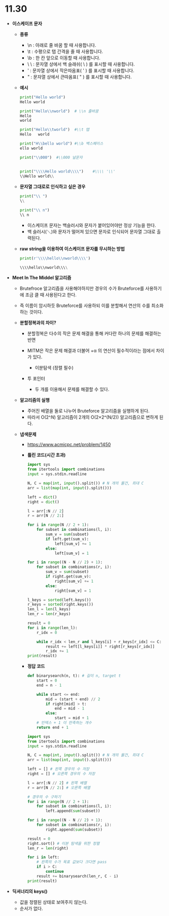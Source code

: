 # 11.30

- **이스케이프 문자**

  - **종류**

    - \n : 아래로 줄 바꿈 할 때 사용합니다.
    - \t : 수평으로 탭 간격을 줄 때 사용합니다.
    - \b : 한 칸 앞으로 이동할 때 사용합니다.
    - \ \ : 문자열 상에서 백 슬래쉬( \ ) 를 표시할 때 사용합니다.
    - \' : 문자열 상에서 작은따옴표( ' ) 를 표시할 때 사용합니다.
    - \" : 문자열 상에서 큰따옴표( " ) 를 표시할 때 사용합니다.

  - **예시**

    ```python
    print("Hello world")
    Hello world
    
    print("Hello\\nworld")	# \\n 줄바꿈 
    Hello
    world
    
    print("Hello\\tworld")	#\\t 탭
    Hello	world
    
    print("H\\bello world")	#\\b 백스페이스
    ello world
    
    print("\\000")	#\\000 널문자
     
     
    print("\\\\Hello world\\\\")	#\\\\ '\\'
    \\Hello world\\
    ```

  - **문자열 그대로로 인식하고 싶은 경우**

    ```python
    print("\\ ")
    \\
    
    print("\\ n")
    \\ n
    ```

    - 이스케이프 문자는 백슬러시와 문자가 붙어있어야만 정상 기능을 한다.
    - 백 슬러시(＼)와 문자가 떨어져 있으면 문자로 인식되어 문자열 그대로 출력된다.

  - **raw string을 이용하여 이스케이프 문자를 무시하는 방법**

    ```python
    print(r'\\\\hello\\nworld\\\\')
    
    \\\\hello\\nworld\\\\
    ```

- **Meet In The Middel 알고리즘**

  - Brutefroce 알고리즘을 사용해야하지만 경우의 수가 Bruteforce를 사용하기에 조금 클 때 사용된다고 한다.

  - 즉 이름이 암시하듯 Bruteforce를 사용하되 이를 분할해서 연산의 수를 최소화하는 것이다.

  - **분할정복과의 차이?**

    - 분할정복은 다수의 작은 문제 해결을 통해 커다란 하나의 문제를 해결하는 반면

    - MITM은 작은 문제 해결과 더불어 +α 의 연산이 필수적이라는 점에서 차이가 있다.

      - 이분탐색 (정렬 필수)
    - 투 포인터
      - 두 개를 이용해서 문제를 해결할 수 있다.

  - **알고리즘의 실행**
  
    - 주어진 배열을 둘로 나누어 Bruteforce 알고리즘을 실행하게 된다.
    - 따라서 O(2^*N*) 알고리즘이 2개의 O(2×2^(N/2)) 알고리즘으로 변하게 된다.
  
  - **냅색문제**
  
    - https://www.acmicpc.net/problem/1450

    - **틀린 코드(시간 초과)**

      ```python
      import sys
      from itertools import combinations
      input = sys.stdin.readline
      
      N, C = map(int, input().split()) # N 개의 물건, 최대 C
      arr = list(map(int, input().split()))
      
      left = dict()
      right = dict()
      
      l = arr[:N // 2]
      r = arr[N // 2:]
      
      for i in range(N // 2 + 1):
          for subset in combinations(l, i):
              sum_v = sum(subset)
              if left.get(sum_v):
                  left[sum_v] += 1
              else:
                  left[sum_v] = 1
      
      for i in range((N - N // 2) + 1):
          for subset in combinations(r, i):
              sum_v = sum(subset)
              if right.get(sum_v):
                  right[sum_v] += 1
              else:
                  right[sum_v] = 1
      
      l_keys = sorted(left.keys())
      r_keys = sorted(right.keys())
      len_l = len(l_keys)
      len_r = len(r_keys)
      
      result = 0
      for i in range(len_l):
          r_idx = 0
      
          while r_idx < len_r and l_keys[i] + r_keys[r_idx] <= C:
              result += left[l_keys[i]] * right[r_keys[r_idx]]
              r_idx += 1
      print(result)
      ```
  
    - **정답 코드**
  
      ```python
      def binarysearch(n, t): # 길이 n, target t
          start = 0
          end = n - 1
      
          while start <= end:
              mid = (start + end) // 2
              if right[mid] > t:
                  end = mid - 1
              else:
                  start = mid + 1
          # 인덱스 + 1 이 만족하는 개수
          return end + 1
      
      import sys
      from itertools import combinations
      input = sys.stdin.readline
      
      N, C = map(int, input().split()) # N 개의 물건, 최대 C
      arr = list(map(int, input().split()))
      
      left = [] # 왼쪽 경우의 수 저장
      right = [] # 오른쪽 경우의 수 저장
      
      l = arr[:N // 2] # 왼쪽 배열
      r = arr[N // 2:] # 오른쪽 배열
      
      # 경우의 수 구하기
      for i in range(N // 2 + 1):
          for subset in combinations(l, i):
              left.append(sum(subset))
      
      for i in range((N - N // 2) + 1):
          for subset in combinations(r, i):
              right.append(sum(subset))
      
      result = 0
      right.sort() # 이분 탐색을 위한 정렬
      len_r = len(right)
      
      for i in left:
          # 왼쪽의 수가 목표 값보다 크다면 pass
          if i > C:
              continue
          result += binarysearch(len_r, C - i)
      print(result)
      ```
  
- **딕셔너리의 keys()**

  - 값을 정렬된 상태로 보여주지 않는다.
  - 순서가 없다.